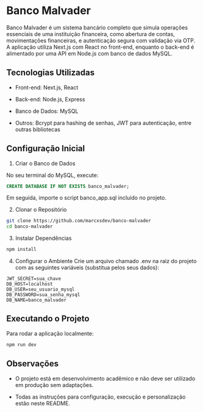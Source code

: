 # Banco Malvader

Banco Malvader é um sistema bancário completo que simula operações essenciais de uma instituição financeira, como abertura de contas, movimentações financeiras, e autenticação segura com validação via OTP. A aplicação utiliza Next.js com React no front-end, enquanto o back-end é alimentado por uma API em Node.js com banco de dados MySQL.

## Tecnologias Utilizadas

- Front-end: Next.js, React

- Back-end: Node.js, Express

- Banco de Dados: MySQL

- Outros: Bcrypt para hashing de senhas, JWT para autenticação, entre outras bibliotecas

## Configuração Inicial

1. Criar o Banco de Dados

No seu terminal do MySQL, execute:

```sql
CREATE DATABASE IF NOT EXISTS banco_malvader;
```

Em seguida, importe o script banco_app.sql incluído no projeto.

2. Clonar o Repositório

```bash
git clone https://github.com/marcxsdev/banco-malvader
cd banco-malvader
```

3. Instalar Dependências

```bash
npm install
```

4. Configurar o Ambiente
   Crie um arquivo chamado .env na raiz do projeto com as seguintes variáveis (substitua pelos seus dados):

```
JWT_SECRET=sua_chave
DB_HOST=localhost
DB_USER=seu_usuario_mysql
DB_PASSWORD=sua_senha_mysql
DB_NAME=banco_malvader
```

## Executando o Projeto

Para rodar a aplicação localmente:

```bash
npm run dev
```

## Observações

- O projeto está em desenvolvimento acadêmico e não deve ser utilizado em produção sem adaptações.

- Todas as instruções para configuração, execução e personalização estão neste README.
